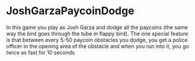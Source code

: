 # JoshGarzaPaycoinDodge
In this game you play as Josh Garza and dodge all the paycoins (the same way the bird goes through the tube in flappy bird). The one special feature is that between every 5-50 paycoin obstacles you dodge, you get a police officer in the opening area of the obstacle and when you run into it, you go twice as fast for 10 seconds

